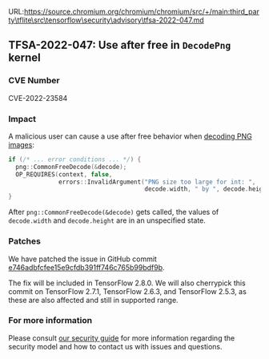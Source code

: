 URL:https://source.chromium.org/chromium/chromium/src/+/main:third_party\tflite\src\tensorflow\security\advisory\tfsa-2022-047.md
## TFSA-2022-047: Use after free in `DecodePng` kernel

### CVE Number
CVE-2022-23584

### Impact
A malicious user can cause a use after free behavior when [decoding PNG images](https://github.com/tensorflow/tensorflow/blob/a1320ec1eac186da1d03f033109191f715b2b130/tensorflow/core/kernels/image/decode_image_op.cc#L339-L346):

```cc
if (/* ... error conditions ... */) {
  png::CommonFreeDecode(&decode);
  OP_REQUIRES(context, false,
              errors::InvalidArgument("PNG size too large for int: ",
                                      decode.width, " by ", decode.height));
}
```

After `png::CommonFreeDecode(&decode)` gets called, the values of `decode.width` and `decode.height` are in an unspecified state.

### Patches
We have patched the issue in GitHub commit [e746adbfcfee15e9cfdb391ff746c765b99bdf9b](https://github.com/tensorflow/tensorflow/commit/e746adbfcfee15e9cfdb391ff746c765b99bdf9b).

The fix will be included in TensorFlow 2.8.0. We will also cherrypick this commit on TensorFlow 2.7.1, TensorFlow 2.6.3, and TensorFlow 2.5.3, as these are also affected and still in supported range.

### For more information
Please consult [our security guide](https://github.com/tensorflow/tensorflow/blob/master/SECURITY.md) for more information regarding the security model and how to contact us with issues and questions.

